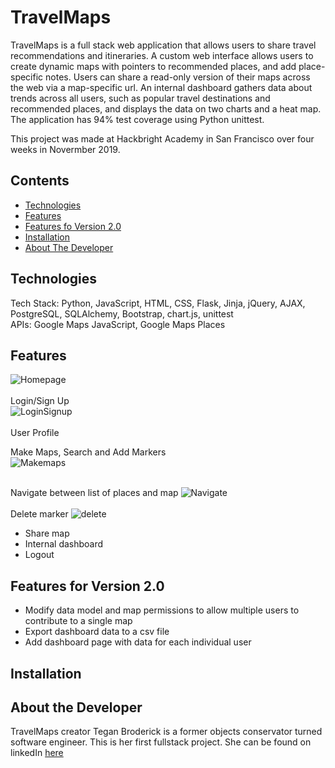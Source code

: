 # TravelMaps

TravelMaps is a full stack web application that allows users to share travel recommendations and itineraries. A custom web interface allows users to create dynamic maps with pointers to recommended places, and add place-specific notes. Users can share a read-only version of their maps across the web via a map-specific url. An internal dashboard gathers data about trends across all users, such as popular travel destinations and recommended places, and displays the data on two charts and a heat map. The application has 94% test coverage using Python unittest.

This project was made at Hackbright Academy in San Francisco over four weeks in Novermber 2019.

## Contents
* [Technologies](#techstack)
* [Features](#features)
* [Features fo Version 2.0](#futurefeatures)
* [Installation](#installation)
* [About The Developer](#aboutme)

## <a name="techstack"></a>Technologies
Tech Stack: Python, JavaScript, HTML, CSS, Flask, Jinja, jQuery, AJAX, PostgreSQL, SQLAlchemy, Bootstrap, chart.js, unittest <br>
APIs: Google Maps JavaScript, Google Maps Places

## <a name="features"></a>Features
![Homepage](https://raw.githubusercontent.com/teganbroderick/Travelmaps/master/static/img/homepage.png)
<br><br>
Login/Sign Up <br>
![LoginSignup](http://g.recordit.co/FuYclCOszT.gif)
<br><br>
User Profile


Make Maps, Search and Add Markers<br>
![Makemaps](http://g.recordit.co/OsBy6elYqV.gif)
<br><br>

Navigate between list of places and map
![Navigate](http://g.recordit.co/9KzJRplEOX.gif)
<br><br>
Delete marker
![delete](http://g.recordit.co/eU0KwYCyjT.gif)
* Share map
* Internal dashboard
* Logout

## <a name="futurefeatures"></a>Features for Version 2.0
* Modify data model and map permissions to allow multiple users to contribute to a single map
* Export dashboard data to a csv file
* Add dashboard page with data for each individual user

## <a name="installation"></a>Installation

## <a name="aboutme"></a>About the Developer
TravelMaps creator Tegan Broderick is a former objects conservator turned software engineer. This is her first fullstack project. She can be found on linkedIn <a href="https://www.linkedin.com/in/teganbroderick/ ">here</a>
